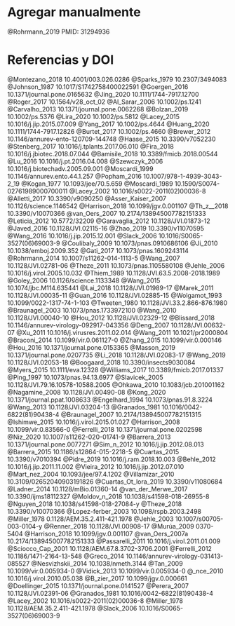 # Agregar manualmente
@Rohrmann_2019 PMID: 31294936

# Referencias y DOI
@Montezano_2018 10.4001/003.026.0286
@Sparks_1979 10.2307/3494083
@Johnson_1987 10.1017/S1742758400022591
@Goergen_2016 10.1371/journal.pone.0165632 
@Jing_2020 10.1111/1744-7917.12700
@Roger_2017 10.1564/v28_oct_02
@Al_Sarar_2006 10.1002/ps.1241
@Carvalho_2013 10.1371/journal.pone.0062268
@Bolzan_2019 10.1002/ps.5376
@Lira_2020 10.1002/ps.5812
@Lacey_2015 10.1016/j.jip.2015.07.009
@Yang_2017 10.1002/ps.4644
@Huang_2020 10.1111/1744-7917.12826
@Burtet_2017 10.1002/ps.4660
@Brewer_2012 10.1146/annurev-ento-120709-144748
@Haase_2015 10.3390/v7052230
@Stenberg_2017 10.1016/j.tplants.2017.06.010
@Fira_2018 10.1016/j.jbiotec.2018.07.044
@Bamisile_2018 10.3389/fmicb.2018.00544
@Lu_2016 10.1016/j.pt.2016.04.008
@Szewczyk_2006 10.1016/j.biotechadv.2005.09.001
@Moscardi_1999 10.1146/annurev.ento.44.1.257
@Popham_2016 10.1007/978-1-4939-3043-2_19
@Kogan_1977 10.1093/jee/70.5.659
@Moscardi_1989 10.1590/S0074-02761989000700011
@Lacey_2002 10.1016/s0022-2011(02)00036-8
@Alletti_2017 10.3390/v9090250
@Asser_Kaiser_2007 10.1126/science.1146542
@Harrison_2018 10.1099/jgv.0.001107
@Th_z__2018 10.3390/v10070366
@van_Oers_2007 10.2174/138945007782151333
@Leticia_2012 10.5772/32209
@Garavaglia_2012 10.1128/JVI.01873-12
@Javed_2016 10.1128/JVI.02115-16
@Zhao_2019 10.3390/v11070595
@Wang_2016 10.1016/j.jip.2015.12.001
@Slack_2006 10.1016/S0065-3527(06)69003-9
@Coulibaly_2009 10.1073/pnas.0910686106
@Ji_2010 10.1038/emboj.2009.352
@Gati_2017 10.1073/pnas.1609243114
@Rohrmann_2014 10.1007/s11262-014-1113-5
@Wang_2007 10.1128/JVI.02781-06
@Theze_2011 10.1073/pnas.1105580108
@Jehle_2006 10.1016/j.virol.2005.10.032
@Thiem_1989 10.1128/JVI.63.5.2008-2018.1989
@Goley_2006 10.1126/science.1133348
@Wang_2015 10.1074/jbc.M114.635441
@Lai_2018 10.1128/JVI.01989-17
@Marek_2011 10.1128/JVI.00035-11
@Guan_2016 10.1128/JVI.02885-15
@Wolgamot_1993 10.1099/0022-1317-74-1-103
@Tweeten_1980 10.1128/JVI.33.2.866-876.1980
@Braunagel_2003 10.1073/pnas.1733972100
@Wang_2010 10.1128/JVI.00040-10
@Hou_2012 10.1128/JVI.02329-12
@Blissard_2018 10.1146/annurev-virology-092917-043356
@Deng_2007 10.1128/JVI.00632-07
@Xu_2011 10.1016/j.virusres.2011.02.014
@Wang_2011 10.1021/pr2000804
@Braconi_2014 10.1099/vir.0.061127-0
@Zhang_2015 10.1099/vir.0.000146
@Hou_2016 10.1371/journal.pone.0153365
@Masson_2019 10.1371/journal.pone.0207735
@Li_2018 10.1128/JVI.02083-17
@Wang_2019 10.1128/JVI.02053-18
@Boogaard_2018 10.3390/insects9030084
@Myers_2015 10.1111/eva.12328
@Williams_2017 10.3389/fmicb.2017.01337
@Ping_1997 10.1073/pnas.94.13.6977
@Slavicek_2005 10.1128/JVI.79.16.10578-10588.2005
@Ohkawa_2010 10.1083/jcb.201001162
@Nagamine_2008 10.1128/JVI.00490-08
@Kong_2020 10.1371/journal.ppat.1008633
@Engelhard_1994 10.1073/pnas.91.8.3224
@Wang_2013 10.1128/JVI.03204-13
@Granados_1981 10.1016/0042-6822(81)90438-4
@Braunagel_2007 10.2174/138945007782151315
@Ishimwe_2015 10.1016/j.virol.2015.01.027
@Harrison_2008 10.1099/vir.0.83566-0
@Ferrelli_2018 10.1371/journal.pone.0202598
@Niz_2020 10.1007/s11262-020-01741-9
@Barrera_2013 10.1371/journal.pone.0077271
@Sim_n_2012 10.1016/j.jip.2012.08.013
@Barrera_2015 10.1186/s12864-015-2218-5
@Cuartas_2015 10.3390/v7010394
@Pidre_2019 10.1016/j.ram.2018.10.003
@Behle_2012 10.1016/j.jip.2011.11.002
@Vieira_2012 10.1016/j.jip.2012.07.010
@Mart_nez_2004 10.1093/jee/97.4.1202
@Villamizar_2010 10.3109/02652040903191826
@Cuartas_Ot_lora_2019 10.3390/v11080684
@Ladner_2014 10.1128/mBio.01360-14
@van_der_Merwe_2017 10.3390/ijms18112327
@Moldov_n_2018 10.1038/s41598-018-26955-8
@Nguyen_2018 10.1038/s41598-018-27084-y
@Theze_2018 10.3390/v10070366
@Lopez-ferber_2003 10.1098/rspb.2003.2498
@Miller_1978 0.1128/AEM.35.2.411-421.1978 
@Jehle_2003 10.1007/s00705-003-0104-y
@Renner_2018 10.1128/JVI.00908-17
@Murúa_2009 0370-5404
@Harrison_2018 10.1099/jgv.0.001107
@van_Oers_2007a 10.2174/138945007782151333
@Passarelli_2011 10.1016/j.virol.2011.01.009
@Sciocco_Cap_2001 10.1128/AEM.67.8.3702-3706.2001
@Ferrelli_2012 10.1186/1471-2164-13-548
@Greco_2014 10.1146/annurev-virology-031413-085527
@Nesvizhskii_2014 10.1038/nmeth.3144
@Tan_2009 10.1099/vir.0.005934-0
@Vidick_2013 10.1099/vir.0.005934-0
@_nce_2010 10.1016/j.virol.2010.05.038
@B_zier_2017 10.1099/jgv.0.000661
@Doellinger_2015 10.1371/journal.pone.0141527
@Perera_2007 10.1128/JVI.02391-06
@Granados_1981 10.1016/0042-6822(81)90438-4
@Lacey_2002 10.1016/s0022-2011(02)00036-8
@Miller_1978 10.1128/AEM.35.2.411-421.1978
@Slack_2006 10.1016/S0065-3527(06)69003-9
